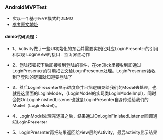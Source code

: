 ### AndroidMVPTest

* 实现一个基于MVP模式的DEMO
* [参考原文地址](http://www.jianshu.com/p/9d40b298eca9)

#### demo代码流程：

* 1、Activity做了一些UI初始化的东西并需要实例化对应LoginPresenter的引用和实现 LoginView的接口，监听界面动作

* 2、登陆按钮按下后即接收到登陆的事件，在onClick里接收到即通过LoginPresenter的引用把它交给LoginPresenter处理。LoginPresenter接收到了登陆的逻辑就知道要登陆了

* 3、然后LoginPresenter显示进度条并且把逻辑交给我们的Model去处理，也就是这里面的LoginModel，（LoginModel的实现类LoginModelImpl），同时会把OnLoginFinishedListener也就是LoginPresenter自身传递给我们的Model（LoginModel）。

* 4、LoginModel处理完逻辑之后，结果通过OnLoginFinishedListener回调通知LoginPresenter

* 5、LoginPresenter再把结果返回给view层的Activity，最后activity显示结果